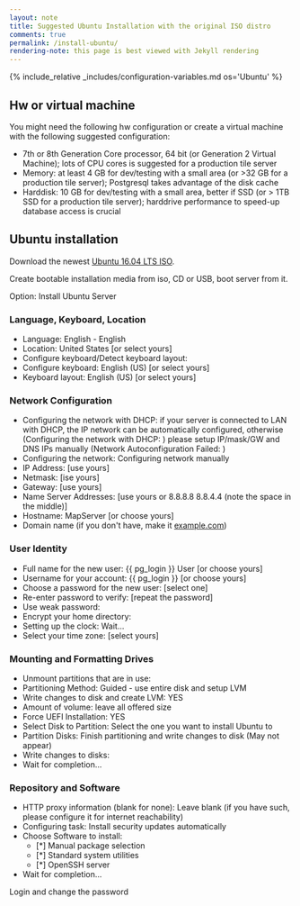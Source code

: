 ```yaml
---
layout: note
title: Suggested Ubuntu Installation with the original ISO distro
comments: true
permalink: /install-ubuntu/
rendering-note: this page is best viewed with Jekyll rendering
---
```


{% include_relative _includes/configuration-variables.md os='Ubuntu' %}

## Hw or virtual machine

You might need the following hw configuration or create a virtual machine with the following suggested configuration:

- 7th or 8th Generation Core processor, 64 bit (or Generation 2 Virtual Machine); lots of CPU cores is suggested for a production tile server
- Memory: at least 4 GB for dev/testing with a small area (or >32 GB for a production tile server); Postgresql takes advantage of the disk cache
- Harddisk: 10 GB for dev/testing with a small area, better if SSD (or > 1TB SSD for a production tile server); harddrive performance to speed-up database access is crucial

## Ubuntu installation

Download the newest [Ubuntu 16.04 LTS ISO](https://www.ubuntu.com/download/server).

Create bootable installation media from iso, CD or USB, boot server from it.

Option: Install Ubuntu Server

### Language, Keyboard, Location

- Language: English - English
- Location: United States [or select yours]
- Configure keyboard/Detect keyboard layout: <No>
- Configure keyboard: English (US) [or select yours]
- Keyboard layout: English (US) [or select yours]

### Network Configuration

- Configuring the network with DHCP: if your server is connected to LAN with DHCP, the IP network can be automatically configured, otherwise (Configuring the network with DHCP: <Cancel>) please setup IP/mask/GW and DNS IPs manually (Network Autoconfiguration Failed: <continue>)
- Configuring the network: Configuring network manually
- IP Address: [use yours]
- Netmask: [ise yours]
- Gateway: [use yours]
- Name Server Addresses: [use yours or 8.8.8.8 8.8.4.4 (note the space in the middle)]
- Hostname: MapServer [or choose yours]
- Domain name (if you don't have, make it [example.com](https://en.wikipedia.org/wiki/Example.com))

### User Identity

- Full name for the new user: {{ pg_login }} User [or choose yours]
- Username for your account: {{ pg_login }} [or choose yours]
- Choose a password for the new user: [select one]
- Re-enter password to verify: [repeat the password]
- Use weak password: <Yes>
- Encrypt your home directory: <No>
- Setting up the clock: Wait...
- Select your time zone: [select yours]

### Mounting and Formatting Drives

- Unmount partitions that are in use: <Yes>
- Partitioning Method: Guided - use entire disk and setup LVM
- Write changes to disk and create LVM: YES
- Amount of volume: leave all offered size
- Force UEFI Installation: YES
- Select Disk to Partition: Select the one you want to install Ubuntu to
- Partition Disks: Finish partitioning and write changes to disk (May not appear)
- Write changes to disks: <yes>
- Wait for completion...

### Repository and Software

- HTTP proxy information (blank for none): Leave blank (if you have such, please configure it for internet reachability)
- Configuring task: Install security updates automatically
- Choose Software to install:
  - [*] Manual package selection
  - [*] Standard system utilities
  - [*] OpenSSH server
- Wait for completion...

Login and change the password

